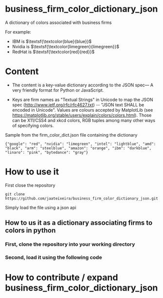 # business_firm_color_dictionary_json
A dictionary of colors associated with business firms

For example: 
* IBM is $\textsf{\textcolor{blue}{blue}}$
* Nvidia is $\textsf{\textcolor{limegreen}{limegreen}}$
* RedHat is $\textsf{\textcolor{red}{red}}$


# Content 

- The content is a key-value dictionary according to the JSON spec— A very friendly format for Python or JavaScript. 

- Keys are firm names as "Textual Strings" in Unicode to map the JSON spec (http://www.ietf.org/rfc/rfc4627.txt) -- "JSON text SHALL be encoded in Unicode". 
Values are colours accepted by MatplotLib (see https://matplotlib.org/stable/users/explain/colors/colors.html). Those can be X11/CSS4 and xkcd colors, RGB tuples among many other ways of specifying colors. 

Sample from the firm_color_dict.json file containing the dictionary 
```
{"google": "red", "nvidia": "limegreen", "intel": "lightblue", "amd": "black", "arm": "steelblue", "amazon": "orange", "ibm": "darkblue", "linaro": "pink", "bytedance": "gray"} 
```

# How to use it

First close the repository 
```
git clone https://github.com/jaateixeira/business_firm_color_dictionary_json.git
```
Simply load the file using a json api 

## How to us it as a dictionary associating firms to colors in python 



### First, clone the repository into your working directory 

### Second, load it using the following code 


# How to contribute / expand business_firm_color_dictionary_json


